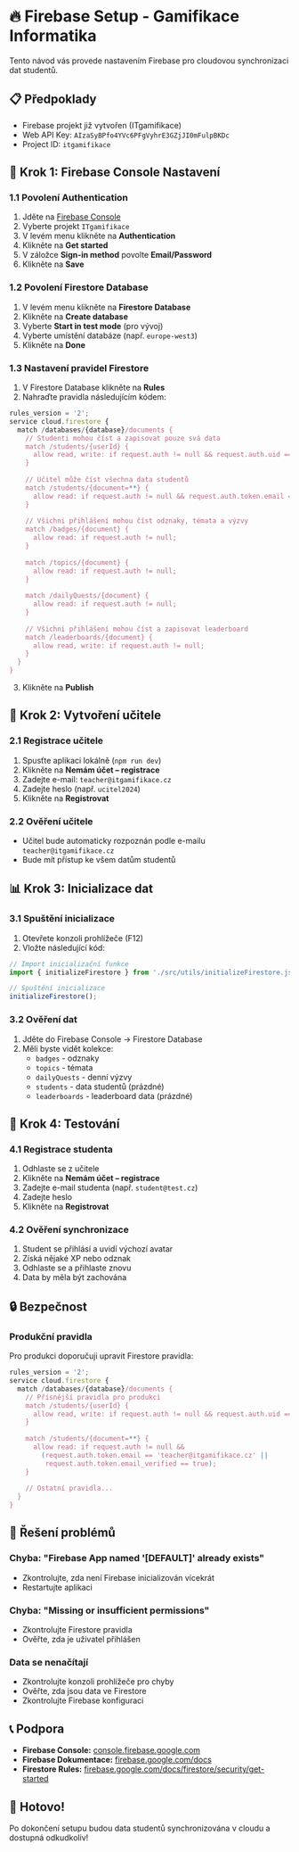 # 🔥 Firebase Setup - Gamifikace Informatika

Tento návod vás provede nastavením Firebase pro cloudovou synchronizaci dat studentů.

## 📋 Předpoklady

- Firebase projekt již vytvořen (ITgamifikace)
- Web API Key: `AIzaSyBPfo4YVc6PFgVyhrE3GZjJI0mFulpBKDc`
- Project ID: `itgamifikace`

## 🚀 Krok 1: Firebase Console Nastavení

### 1.1 Povolení Authentication
1. Jděte na [Firebase Console](https://console.firebase.google.com)
2. Vyberte projekt `ITgamifikace`
3. V levém menu klikněte na **Authentication**
4. Klikněte na **Get started**
5. V záložce **Sign-in method** povolte **Email/Password**
6. Klikněte na **Save**

### 1.2 Povolení Firestore Database
1. V levém menu klikněte na **Firestore Database**
2. Klikněte na **Create database**
3. Vyberte **Start in test mode** (pro vývoj)
4. Vyberte umístění databáze (např. `europe-west3`)
5. Klikněte na **Done**

### 1.3 Nastavení pravidel Firestore
1. V Firestore Database klikněte na **Rules**
2. Nahraďte pravidla následujícím kódem:

```javascript
rules_version = '2';
service cloud.firestore {
  match /databases/{database}/documents {
    // Studenti mohou číst a zapisovat pouze svá data
    match /students/{userId} {
      allow read, write: if request.auth != null && request.auth.uid == userId;
    }
    
    // Učitel může číst všechna data studentů
    match /students/{document=**} {
      allow read: if request.auth != null && request.auth.token.email == 'teacher@itgamifikace.cz';
    }
    
    // Všichni přihlášení mohou číst odznaky, témata a výzvy
    match /badges/{document} {
      allow read: if request.auth != null;
    }
    
    match /topics/{document} {
      allow read: if request.auth != null;
    }
    
    match /dailyQuests/{document} {
      allow read: if request.auth != null;
    }
    
    // Všichni přihlášení mohou číst a zapisovat leaderboard
    match /leaderboards/{document} {
      allow read, write: if request.auth != null;
    }
  }
}
```

3. Klikněte na **Publish**

## 🎯 Krok 2: Vytvoření učitele

### 2.1 Registrace učitele
1. Spusťte aplikaci lokálně (`npm run dev`)
2. Klikněte na **Nemám účet – registrace**
3. Zadejte e-mail: `teacher@itgamifikace.cz`
4. Zadejte heslo (např. `ucitel2024`)
5. Klikněte na **Registrovat**

### 2.2 Ověření učitele
- Učitel bude automaticky rozpoznán podle e-mailu `teacher@itgamifikace.cz`
- Bude mít přístup ke všem datům studentů

## 📊 Krok 3: Inicializace dat

### 3.1 Spuštění inicializace
1. Otevřete konzoli prohlížeče (F12)
2. Vložte následující kód:

```javascript
// Import inicializační funkce
import { initializeFirestore } from './src/utils/initializeFirestore.js';

// Spuštění inicializace
initializeFirestore();
```

### 3.2 Ověření dat
1. Jděte do Firebase Console → Firestore Database
2. Měli byste vidět kolekce:
   - `badges` - odznaky
   - `topics` - témata
   - `dailyQuests` - denní výzvy
   - `students` - data studentů (prázdné)
   - `leaderboards` - leaderboard data (prázdné)

## 👥 Krok 4: Testování

### 4.1 Registrace studenta
1. Odhlaste se z učitele
2. Klikněte na **Nemám účet – registrace**
3. Zadejte e-mail studenta (např. `student@test.cz`)
4. Zadejte heslo
5. Klikněte na **Registrovat**

### 4.2 Ověření synchronizace
1. Student se přihlásí a uvidí výchozí avatar
2. Získá nějaké XP nebo odznak
3. Odhlaste se a přihlaste znovu
4. Data by měla být zachována

## 🔒 Bezpečnost

### Produkční pravidla
Pro produkci doporučuji upravit Firestore pravidla:

```javascript
rules_version = '2';
service cloud.firestore {
  match /databases/{database}/documents {
    // Přísnější pravidla pro produkci
    match /students/{userId} {
      allow read, write: if request.auth != null && request.auth.uid == userId;
    }
    
    match /students/{document=**} {
      allow read: if request.auth != null && 
        (request.auth.token.email == 'teacher@itgamifikace.cz' || 
         request.auth.token.email_verified == true);
    }
    
    // Ostatní pravidla...
  }
}
```

## 🚨 Řešení problémů

### Chyba: "Firebase App named '[DEFAULT]' already exists"
- Zkontrolujte, zda není Firebase inicializován vícekrát
- Restartujte aplikaci

### Chyba: "Missing or insufficient permissions"
- Zkontrolujte Firestore pravidla
- Ověřte, zda je uživatel přihlášen

### Data se nenačítají
- Zkontrolujte konzoli prohlížeče pro chyby
- Ověřte, zda jsou data ve Firestore
- Zkontrolujte Firebase konfiguraci

## 📞 Podpora

- **Firebase Console:** [console.firebase.google.com](https://console.firebase.google.com)
- **Firebase Dokumentace:** [firebase.google.com/docs](https://firebase.google.com/docs)
- **Firestore Rules:** [firebase.google.com/docs/firestore/security/get-started](https://firebase.google.com/docs/firestore/security/get-started)

## 🎉 Hotovo!

Po dokončení setupu budou data studentů synchronizována v cloudu a dostupná odkudkoliv! 